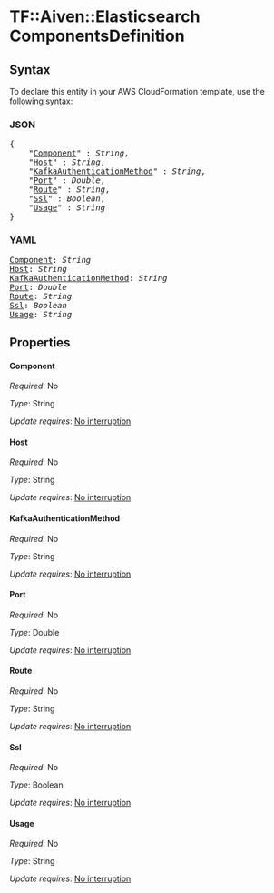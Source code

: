 # TF::Aiven::Elasticsearch ComponentsDefinition

## Syntax

To declare this entity in your AWS CloudFormation template, use the following syntax:

### JSON

<pre>
{
    "<a href="#component" title="Component">Component</a>" : <i>String</i>,
    "<a href="#host" title="Host">Host</a>" : <i>String</i>,
    "<a href="#kafkaauthenticationmethod" title="KafkaAuthenticationMethod">KafkaAuthenticationMethod</a>" : <i>String</i>,
    "<a href="#port" title="Port">Port</a>" : <i>Double</i>,
    "<a href="#route" title="Route">Route</a>" : <i>String</i>,
    "<a href="#ssl" title="Ssl">Ssl</a>" : <i>Boolean</i>,
    "<a href="#usage" title="Usage">Usage</a>" : <i>String</i>
}
</pre>

### YAML

<pre>
<a href="#component" title="Component">Component</a>: <i>String</i>
<a href="#host" title="Host">Host</a>: <i>String</i>
<a href="#kafkaauthenticationmethod" title="KafkaAuthenticationMethod">KafkaAuthenticationMethod</a>: <i>String</i>
<a href="#port" title="Port">Port</a>: <i>Double</i>
<a href="#route" title="Route">Route</a>: <i>String</i>
<a href="#ssl" title="Ssl">Ssl</a>: <i>Boolean</i>
<a href="#usage" title="Usage">Usage</a>: <i>String</i>
</pre>

## Properties

#### Component

_Required_: No

_Type_: String

_Update requires_: [No interruption](https://docs.aws.amazon.com/AWSCloudFormation/latest/UserGuide/using-cfn-updating-stacks-update-behaviors.html#update-no-interrupt)

#### Host

_Required_: No

_Type_: String

_Update requires_: [No interruption](https://docs.aws.amazon.com/AWSCloudFormation/latest/UserGuide/using-cfn-updating-stacks-update-behaviors.html#update-no-interrupt)

#### KafkaAuthenticationMethod

_Required_: No

_Type_: String

_Update requires_: [No interruption](https://docs.aws.amazon.com/AWSCloudFormation/latest/UserGuide/using-cfn-updating-stacks-update-behaviors.html#update-no-interrupt)

#### Port

_Required_: No

_Type_: Double

_Update requires_: [No interruption](https://docs.aws.amazon.com/AWSCloudFormation/latest/UserGuide/using-cfn-updating-stacks-update-behaviors.html#update-no-interrupt)

#### Route

_Required_: No

_Type_: String

_Update requires_: [No interruption](https://docs.aws.amazon.com/AWSCloudFormation/latest/UserGuide/using-cfn-updating-stacks-update-behaviors.html#update-no-interrupt)

#### Ssl

_Required_: No

_Type_: Boolean

_Update requires_: [No interruption](https://docs.aws.amazon.com/AWSCloudFormation/latest/UserGuide/using-cfn-updating-stacks-update-behaviors.html#update-no-interrupt)

#### Usage

_Required_: No

_Type_: String

_Update requires_: [No interruption](https://docs.aws.amazon.com/AWSCloudFormation/latest/UserGuide/using-cfn-updating-stacks-update-behaviors.html#update-no-interrupt)

